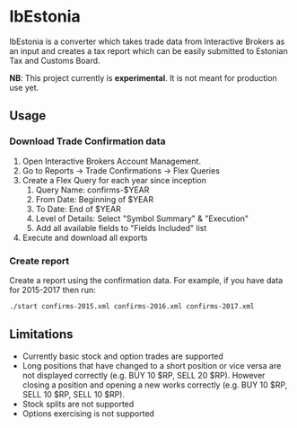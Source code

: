 # IbEstonia

IbEstonia is a converter which takes trade data from Interactive Brokers as an input and creates a tax report which can be easily submitted to Estonian Tax and Customs Board.

**NB**: This project currently is **experimental**. It is not meant for production use yet.

## Usage

### Download Trade Confirmation data

1. Open Interactive Brokers Account Management.
2. Go to Reports -> Trade Confirmations -> Flex Queries
3. Create a Flex Query for each year since inception
    1. Query Name: confirms-$YEAR
    2. From Date: Beginning of $YEAR
    3. To Date: End of $YEAR
    4. Level of Details: Select "Symbol Summary" & "Execution"
    5. Add all available fields to "Fields Included" list
4. Execute and download all exports

### Create report

Create a report using the confirmation data. For example, if you have data for 2015-2017 then run:
```sh
./start confirms-2015.xml confirms-2016.xml confirms-2017.xml
```

## Limitations

* Currently basic stock and option trades are supported
* Long positions that have changed to a short position or vice versa are not displayed correctly (e.g. BUY 10 $RP, SELL 20 $RP). However closing a position and opening a new works correctly (e.g. BUY 10 $RP, SELL 10 $RP, SELL 10 $RP).
* Stock splits are not supported
* Options exercising is not supported
